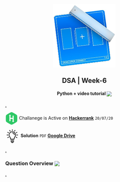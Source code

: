 <p align="center">
 <img width="200px" src="https://github.com/xiaowuc2/xiaowuc2/blob/master/source/5.jpg" align="center" />
 <h2 align="center">DSA | Week-6</h2>
 <h4 align="center">Python + video tutorial <img width="25px" src="https://github.com/xiaowuc2/All-readme-templates/blob/master/sources/compass.png" align="center"/></h4></p>
</p>
  <p align="center">

[.](https://github.com/xiaowuc2/Research/blob/master/README.md)

<img width="40px" src="https://github.com/xiaowuc2/xiaowuc2/blob/master/source/download.png" align="center"/> Challanege is Active on [**Hackerrank**](https://www.hackerrank.com/contests/ds-algo-lab-3/challenges) `20/07/20`


<img width="45px" src="https://github.com/xiaowuc2/xiaowuc2/blob/master/source/Graphic_Designe.png" align="center"/> **Solution** `PDF` [**Google Drive**](https://drive.google.com/file/d/1KHLAeI-M-9oVE9Oax8X_k1mjOYLljeF7/view?usp=sharing)

[.](https://github.com/xiaowuc2/Research/blob/master/README.md)


### Question Overview <img width="25px" src="https://github.com/xiaowuc2/All-readme-templates/blob/master/sources/overview.jpg" align="center"/>

[.](https://github.com/xiaowuc2/Research/blob/master/README.md)
